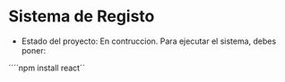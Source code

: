 <h1>Sistema de Registo</h1>

- Estado del proyecto: En contruccion.
Para ejecutar el sistema, debes poner:

´´´´npm install react´´
